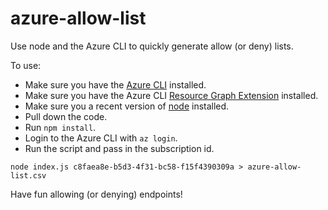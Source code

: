 # azure-allow-list
Use node and the Azure CLI to quickly generate allow (or deny) lists.

To use:
* Make sure you have the [Azure CLI](https://docs.microsoft.com/en-us/cli/azure/install-azure-cli) installed.
* Make sure you have the Azure CLI [Resource Graph Extension](https://docs.microsoft.com/en-us/azure/governance/resource-graph/first-query-azurecli#add-the-resource-graph-extension) installed.
* Make sure you a recent version of [node](https://nodejs.org/en/download/) installed.
* Pull down the code.
* Run `npm install`.
* Login to the Azure CLI with `az login`.
* Run the script and pass in the subscription id. 
```
node index.js c8faea8e-b5d3-4f31-bc58-f15f4390309a > azure-allow-list.csv
```
Have fun allowing (or denying) endpoints!
